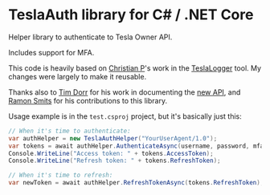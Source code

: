 # TeslaAuth library for C# / .NET Core

Helper library to authenticate to Tesla Owner API.

Includes support for MFA.

This code is heavily based on [Christian P](https://github.com/bassmaster187)'s
work in the [TeslaLogger](https://github.com/bassmaster187/TeslaLogger) tool.
My changes were largely to make it reusable.

Thanks also to [Tim Dorr](https://github.com/timdorr) for his work in documenting the [new API](https://tesla-api.timdorr.com/api-basics/authentication), and [Ramon Smits](https://github.com/ramonsmits) for his contributions to this library.

Usage example is in the `test.csproj` project, but it's basically just this:

```c#
// When it's time to authenticate:
var authHelper = new TeslaAuthHelper("YourUserAgent/1.0");
var tokens = await authHelper.AuthenticateAsync(username, password, mfaCode);
Console.WriteLine("Access token: " + tokens.AccessToken);
Console.WriteLine("Refresh token: " + tokens.RefreshToken);

// When it's time to refresh:
var newToken = await authHelper.RefreshTokenAsync(tokens.RefreshToken);
```
